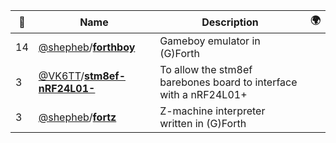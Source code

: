|:star2: | Name | Description | 🌍|
|---|---|---|---|
|14|[@shepheb](https://github.com/shepheb)/[**forthboy**](https://github.com/shepheb/forthboy)|Gameboy emulator in (G)Forth||
|3|[@VK6TT](https://github.com/VK6TT)/[**stm8ef-nRF24L01-**](https://github.com/VK6TT/stm8ef-nRF24L01-)|To allow the stm8ef barebones board to interface with a nRF24L01+||
|3|[@shepheb](https://github.com/shepheb)/[**fortz**](https://github.com/shepheb/fortz)|Z-machine interpreter written in (G)Forth||

